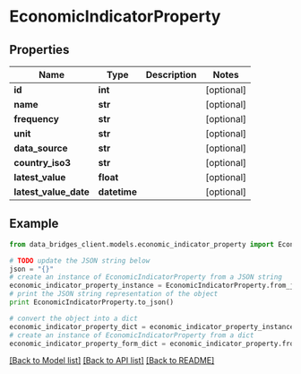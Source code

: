 # EconomicIndicatorProperty


## Properties

Name | Type | Description | Notes
------------ | ------------- | ------------- | -------------
**id** | **int** |  | [optional] 
**name** | **str** |  | [optional] 
**frequency** | **str** |  | [optional] 
**unit** | **str** |  | [optional] 
**data_source** | **str** |  | [optional] 
**country_iso3** | **str** |  | [optional] 
**latest_value** | **float** |  | [optional] 
**latest_value_date** | **datetime** |  | [optional] 

## Example

```python
from data_bridges_client.models.economic_indicator_property import EconomicIndicatorProperty

# TODO update the JSON string below
json = "{}"
# create an instance of EconomicIndicatorProperty from a JSON string
economic_indicator_property_instance = EconomicIndicatorProperty.from_json(json)
# print the JSON string representation of the object
print EconomicIndicatorProperty.to_json()

# convert the object into a dict
economic_indicator_property_dict = economic_indicator_property_instance.to_dict()
# create an instance of EconomicIndicatorProperty from a dict
economic_indicator_property_form_dict = economic_indicator_property.from_dict(economic_indicator_property_dict)
```
[[Back to Model list]](../README.md#documentation-for-models) [[Back to API list]](../README.md#documentation-for-api-endpoints) [[Back to README]](../README.md)


